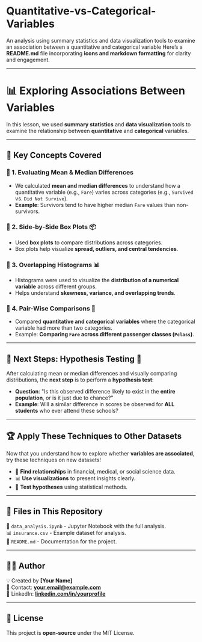 # Quantitative-vs-Categorical-Variables
An analysis using summary statistics and data visualization tools to examine an association between a quantitative and categorical variable
Here’s a **README.md** file incorporating **icons and markdown formatting** for clarity and engagement.

---

# 📊 Exploring Associations Between Variables

In this lesson, we used **summary statistics** and **data visualization** tools to examine the relationship between **quantitative** and **categorical** variables.

---

## 📝 Key Concepts Covered

### 📌 1. Evaluating Mean & Median Differences
- We calculated **mean and median differences** to understand how a quantitative variable (e.g., `Fare`) varies across categories (e.g., `Survived` vs. `Did Not Survive`).
- **Example**: Survivors tend to have higher median `Fare` values than non-survivors.

### 📌 2. Side-by-Side Box Plots 📦
- Used **box plots** to compare distributions across categories.
- Box plots help visualize **spread, outliers, and central tendencies**.

### 📌 3. Overlapping Histograms 📊
- Histograms were used to visualize the **distribution of a numerical variable** across different groups.
- Helps understand **skewness, variance, and overlapping trends**.

### 📌 4. Pair-Wise Comparisons 🔄
- Compared **quantitative and categorical variables** where the categorical variable had more than two categories.
- Example: **Comparing `Fare` across different passenger classes (`Pclass`)**.

---

## 🔬 Next Steps: Hypothesis Testing 🧪
After calculating mean or median differences and visually comparing distributions, the **next step** is to perform a **hypothesis test**:
- **Question**: "Is this observed difference likely to exist in the **entire population**, or is it just due to chance?"
- **Example**: Will a similar difference in scores be observed for **ALL students** who ever attend these schools?

---

## 🏆 Apply These Techniques to Other Datasets
Now that you understand how to explore whether **variables are associated**, try these techniques on new datasets!

- 🎯 **Find relationships** in financial, medical, or social science data.
- 📊 **Use visualizations** to present insights clearly.
- 🧪 **Test hypotheses** using statistical methods.

---

## 📂 Files in This Repository
📄 `data_analysis.ipynb` - Jupyter Notebook with the full analysis.  
📊 `insurance.csv` - Example dataset for analysis.  
📜 `README.md` - Documentation for the project.  

---

## 👨‍💻 Author
💡 Created by **[Your Name]**  
📧 Contact: **your.email@example.com**  
🔗 LinkedIn: **[linkedin.com/in/yourprofile](https://linkedin.com/in/yourprofile)**  

---

## 📜 License
This project is **open-source** under the MIT License.

